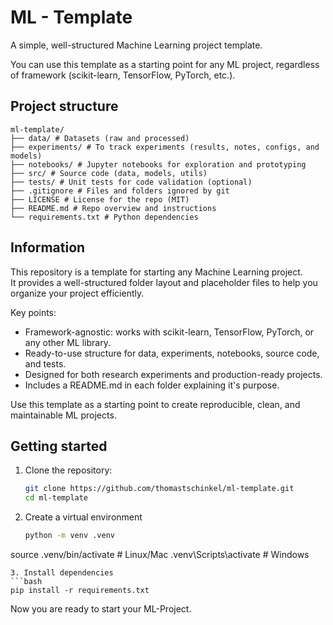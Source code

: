 # ML - Template

A simple, well-structured Machine Learning project template.

You can use this template as a starting point for any ML project, regardless of framework (scikit-learn, TensorFlow, PyTorch, etc.).

## Project structure

```
ml-template/
├── data/ # Datasets (raw and processed)
├── experiments/ # To track experiments (results, notes, configs, and models)
├── notebooks/ # Jupyter notebooks for exploration and prototyping
├── src/ # Source code (data, models, utils)
├── tests/ # Unit tests for code validation (optional)
├── .gitignore # Files and folders ignored by git
├── LICENSE # License for the repo (MIT)
├── README.md # Repo overview and instructions
└── requirements.txt # Python dependencies
```

## Information

This repository is a template for starting any Machine Learning project.  
It provides a well-structured folder layout and placeholder files to help you organize your project efficiently.  

Key points:
- Framework-agnostic: works with scikit-learn, TensorFlow, PyTorch, or any other ML library.
- Ready-to-use structure for data, experiments, notebooks, source code, and tests.
- Designed for both research experiments and production-ready projects.
- Includes a README.md in each folder explaining it's purpose.

Use this template as a starting point to create reproducible, clean, and maintainable ML projects.

## Getting started
1. Clone the repository:
   ```bash
   git clone https://github.com/thomastschinkel/ml-template.git
   cd ml-template
   ```
2. Create a virtual environment
   ```bash
   python -m venv .venv
  source .venv/bin/activate   # Linux/Mac
  .venv\Scripts\activate      # Windows
  ```
3. Install dependencies
  ```bash
  pip install -r requirements.txt
  ```

Now you are ready to start your ML-Project. 
